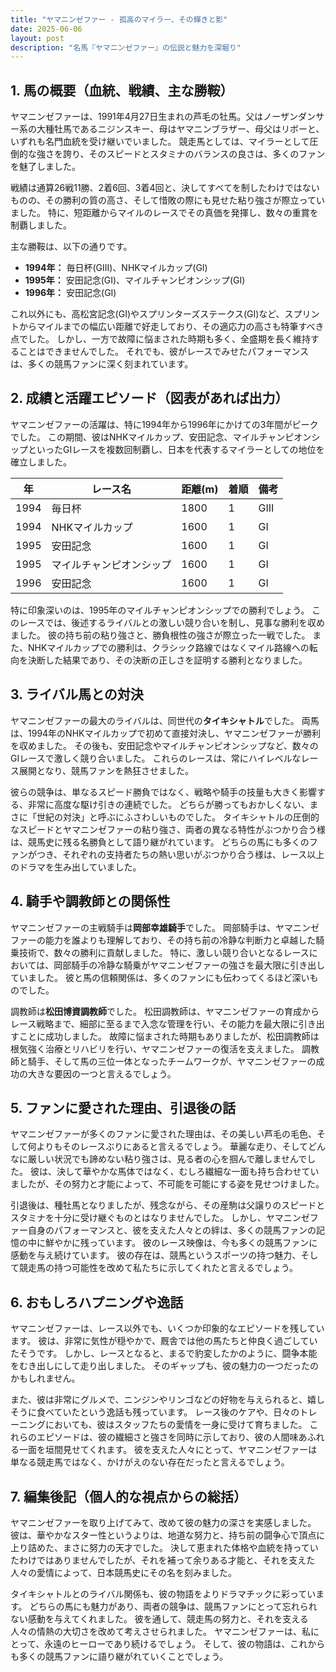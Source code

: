 ```yaml
---
title: "ヤマニンゼファー - 孤高のマイラー、その輝きと影"
date: 2025-06-06
layout: post
description: "名馬『ヤマニンゼファー』の伝説と魅力を深堀り"
---
```


## 1. 馬の概要（血統、戦績、主な勝鞍）

ヤマニンゼファーは、1991年4月27日生まれの芦毛の牡馬。父はノーザンダンサー系の大種牡馬であるニジンスキー、母はヤマニンブラザー、母父はリボーと、いずれも名門血統を受け継いでいました。  競走馬としては、マイラーとして圧倒的な強さを誇り、そのスピードとスタミナのバランスの良さは、多くのファンを魅了しました。

戦績は通算26戦11勝、2着6回、3着4回と、決してすべてを制したわけではないものの、その勝利の質の高さ、そして惜敗の際にも見せた粘り強さが際立っていました。  特に、短距離からマイルのレースでその真価を発揮し、数々の重賞を制覇しました。

主な勝鞍は、以下の通りです。

* **1994年：**  毎日杯(GIII)、NHKマイルカップ(GI)
* **1995年：**  安田記念(GI)、マイルチャンピオンシップ(GI)
* **1996年：**  安田記念(GI)


これ以外にも、高松宮記念(GI)やスプリンターズステークス(GI)など、スプリントからマイルまでの幅広い距離で好走しており、その適応力の高さも特筆すべき点でした。  しかし、一方で故障に悩まされた時期も多く、全盛期を長く維持することはできませんでした。  それでも、彼がレースでみせたパフォーマンスは、多くの競馬ファンに深く刻まれています。


## 2. 成績と活躍エピソード（図表があれば出力）

ヤマニンゼファーの活躍は、特に1994年から1996年にかけての3年間がピークでした。  この期間、彼はNHKマイルカップ、安田記念、マイルチャンピオンシップといったGIレースを複数回制覇し、日本を代表するマイラーとしての地位を確立しました。

| 年 | レース名         | 距離(m) | 着順 | 備考                                      |
|----|-----------------|----------|------|-------------------------------------------|
| 1994 | 毎日杯           | 1800     | 1    | GIII                                     |
| 1994 | NHKマイルカップ   | 1600     | 1    | GI                                      |
| 1995 | 安田記念         | 1600     | 1    | GI                                      |
| 1995 | マイルチャンピオンシップ | 1600     | 1    | GI                                      |
| 1996 | 安田記念         | 1600     | 1    | GI                                      |


特に印象深いのは、1995年のマイルチャンピオンシップでの勝利でしょう。  このレースでは、後述するライバルとの激しい競り合いを制し、見事な勝利を収めました。  彼の持ち前の粘り強さと、勝負根性の強さが際立った一戦でした。  また、NHKマイルカップでの勝利は、クラシック路線ではなくマイル路線への転向を決断した結果であり、その決断の正しさを証明する勝利となりました。


## 3. ライバル馬との対決

ヤマニンゼファーの最大のライバルは、同世代の**タイキシャトル**でした。  両馬は、1994年のNHKマイルカップで初めて直接対決し、ヤマニンゼファーが勝利を収めました。  その後も、安田記念やマイルチャンピオンシップなど、数々のGIレースで激しく競り合いました。  これらのレースは、常にハイレベルなレース展開となり、競馬ファンを熱狂させました。

彼らの競争は、単なるスピード勝負ではなく、戦略や騎手の技量も大きく影響する、非常に高度な駆け引きの連続でした。  どちらが勝ってもおかしくない、まさに「世紀の対決」と呼ぶにふさわしいものでした。  タイキシャトルの圧倒的なスピードとヤマニンゼファーの粘り強さ、両者の異なる特性がぶつかり合う様は、競馬史に残る名勝負として語り継がれています。  どちらの馬にも多くのファンがつき、それぞれの支持者たちの熱い思いがぶつかり合う様は、レース以上のドラマを生み出していました。


## 4. 騎手や調教師との関係性

ヤマニンゼファーの主戦騎手は**岡部幸雄騎手**でした。  岡部騎手は、ヤマニンゼファーの能力を誰よりも理解しており、その持ち前の冷静な判断力と卓越した騎乗技術で、数々の勝利に貢献しました。  特に、激しい競り合いとなるレースにおいては、岡部騎手の冷静な騎乗がヤマニンゼファーの強さを最大限に引き出していました。  彼と馬の信頼関係は、多くのファンにも伝わってくるほど深いものでした。

調教師は**松田博資調教師**でした。  松田調教師は、ヤマニンゼファーの育成からレース戦略まで、細部に至るまで入念な管理を行い、その能力を最大限に引き出すことに成功しました。  故障に悩まされた時期もありましたが、松田調教師は根気強く治療とリハビリを行い、ヤマニンゼファーの復活を支えました。  調教師と騎手、そして馬の三位一体となったチームワークが、ヤマニンゼファーの成功の大きな要因の一つと言えるでしょう。


## 5. ファンに愛された理由、引退後の話

ヤマニンゼファーが多くのファンに愛された理由は、その美しい芦毛の毛色、そして何よりもそのレースぶりにあると言えるでしょう。  華麗な走り、そしてどんなに厳しい状況でも諦めない粘り強さは、見る者の心を掴んで離しませんでした。  彼は、決して華やかな馬体ではなく、むしろ繊細な一面も持ち合わせていましたが、その努力と才能によって、不可能を可能にする姿を見せつけました。

引退後は、種牡馬となりましたが、残念ながら、その産駒は父譲りのスピードとスタミナを十分に受け継ぐものとはなりませんでした。  しかし、ヤマニンゼファー自身のパフォーマンスと、彼を支えた人々との絆は、多くの競馬ファンの記憶の中に鮮やかに残っています。  彼のレース映像は、今も多くの競馬ファンに感動を与え続けています。  彼の存在は、競馬というスポーツの持つ魅力、そして競走馬の持つ可能性を改めて私たちに示してくれたと言えるでしょう。


## 6. おもしろハプニングや逸話

ヤマニンゼファーは、レース以外でも、いくつか印象的なエピソードを残しています。  彼は、非常に気性が穏やかで、厩舎では他の馬たちと仲良く過ごしていたそうです。  しかし、レースとなると、まるで豹変したかのように、闘争本能をむき出しにして走り出しました。  そのギャップも、彼の魅力の一つだったのかもしれません。

また、彼は非常にグルメで、ニンジンやリンゴなどの好物を与えられると、嬉しそうに食べていたという逸話も残っています。  レース後のケアや、日々のトレーニングにおいても、彼はスタッフたちの愛情を一身に受けて育ちました。  これらのエピソードは、彼の繊細さと強さを同時に示しており、彼の人間味あふれる一面を垣間見せてくれます。  彼を支えた人々にとって、ヤマニンゼファーは単なる競走馬ではなく、かけがえのない存在だったと言えるでしょう。


## 7. 編集後記（個人的な視点からの総括）

ヤマニンゼファーを取り上げてみて、改めて彼の魅力の深さを実感しました。  彼は、華やかなスター性というよりは、地道な努力と、持ち前の闘争心で頂点に上り詰めた、まさに努力の天才でした。  決して恵まれた体格や血統を持っていたわけではありませんでしたが、それを補って余りある才能と、それを支えた人々の愛情によって、日本競馬史にその名を刻みました。

タイキシャトルとのライバル関係も、彼の物語をよりドラマチックに彩っています。  どちらの馬にも魅力があり、両者の競争は、競馬ファンにとって忘れられない感動を与えてくれました。  彼を通して、競走馬の努力と、それを支える人々の情熱の大切さを改めて考えさせられました。  ヤマニンゼファーは、私にとって、永遠のヒーローであり続けるでしょう。  そして、彼の物語は、これからも多くの競馬ファンに語り継がれていくことでしょう。
